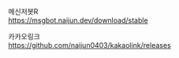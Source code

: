
메신저봇R  
https://msgbot.naijun.dev/download/stable  

카카오링크  
https://github.com/naijun0403/kakaolink/releases
